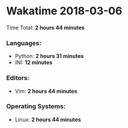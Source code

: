 # Wakatime 2018-03-06

Time Total: **2 hours 44 minutes**

### Languages:
- Python: **2 hours 31 minutes** 
- INI: **12 minutes** 

### Editors:
- Vim: **2 hours 44 minutes** 

### Operating Systems:
- Linux: **2 hours 44 minutes** 

